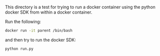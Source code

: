 This directory is a test for trying to run a docker container using the python docker SDK from within a docker container.

Run the following:

```sh
docker run -it parent /bin/bash
```

and then try to run the docker SDK:

```sh
python run.py
```
